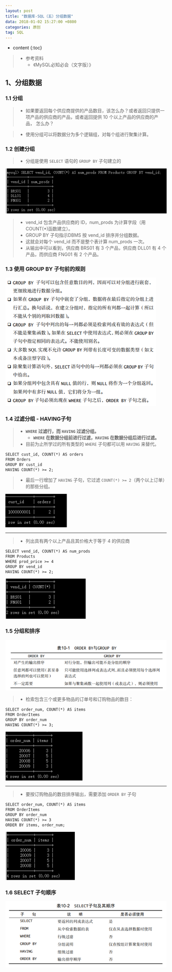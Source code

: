 ```yaml
---
layout: post
title: "数据库-SQL（五）分组数据"
data: 2018-01-02 15:27:00 +0800
categories: 原创
tag: SQL
---
```

* content
{:toc}

> * 参考资料
>   * 《MySQL必知必会（文字版）》

<!-- more -->

## 1、分组数据

### 1.1 分组

> * 如果要返回每个供应商提供的产品数目，该怎么办？或者返回只提供一
项产品的供应商的产品，或者返回提供 10 个以上产品的供应商的产品，
怎么办？

> * 使用分组可以将数据分为多个逻辑组，对每个组进行聚集计算。

### 1.2 创建分组

> * 分组是使用 `SELECT` 语句的 `GROUP BY` 子句建立的

![select](/styles/images/sql/sql-42.png)

> * vend_id 包含产品供应商的 ID，num_prods 为计算字段（用 COUNT(*)函数建立）。
> * GROUP BY 子句指示DBMS 按 vend_id 排序并分组数据。
> * 这就会对每个 vend_id 而不是整个表计算 num_prods 一次。
> * 从输出中可以看到，供应商 BRS01 有 3 个产品，供应商 DLL01 有 4 个产品，而供应商 FNG01 有 2 个产品。

### 1.3 使用 GROUP BY 子句前的规则

![select](/styles/images/sql/sql-43.png)

### 1.4 过滤分组 - HAVING子句

> * **`WHERE` 过滤行，而 `HAVING` 过滤分组。**
>   * **`WHERE` 在数据分组前进行过滤，`HAVING` 在数据分组后进行过滤。**
> * 目前为止所学过的所有类型的 `WHERE` 子句都可以用 `HAVING` 来替代。

```
SELECT cust_id, COUNT(*) AS orders
FROM Orders
GROUP BY cust_id
HAVING COUNT(*) >= 2; 
```

> * 最后一行增加了 `HAVING` 子句，它过滤 `COUNT(*) >= 2`（两个以上订单）的那些分组。

![select](/styles/images/sql/sql-44.png)

---

> * 列出具有两个以上产品且其价格大于等于 4 的供应商

```
SELECT vend_id, COUNT(*) AS num_prods
FROM Products
WHERE prod_price >= 4
GROUP BY vend_id
HAVING COUNT(*) >= 2; 
```

![select](/styles/images/sql/sql-45.png)

### 1.5 分组和排序

![select](/styles/images/sql/sql-46.png)

> * 检索包含三个或更多物品的订单号和订购物品的数目：

```
SELECT order_num, COUNT(*) AS items
FROM OrderItems
GROUP BY order_num
HAVING COUNT(*) >= 3; 
```

![select](/styles/images/sql/sql-47.png)

---

> * 要按订购物品的数目排序输出，需要添加 `ORDER BY` 子句

```
SELECT order_num, COUNT(*) AS items
FROM OrderItems
GROUP BY order_num
HAVING COUNT(*) >= 3
ORDER BY items, order_num; 
```

![select](/styles/images/sql/sql-48.png)

### 1.6 SELECT 子句顺序

![select](/styles/images/sql/sql-49.png)
